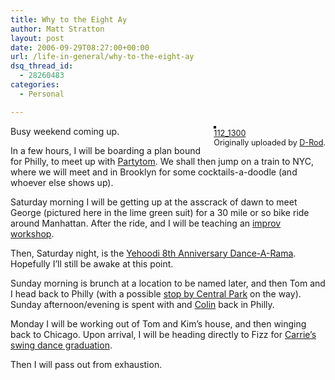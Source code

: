 ```yaml
---
title: Why to the Eight Ay
author: Matt Stratton
layout: post
date: 2006-09-29T08:27:00+00:00
url: /life-in-general/why-to-the-eight-ay
dsq_thread_id:
  - 28260483
categories:
  - Personal

---
```

<div style="float:right;margin-left:10px;margin-bottom:10px;">
  <a href="http://www.flickr.com/photos/d-rod/49510281/" title="photo sharing"><img src="http://static.flickr.com/31/49510281_ad6718d5b8_m.jpg" alt="" style="border:solid 2px #000000;" /></a> <br /> <span style="font-size:.9em;margin-top:0;"> <a href="http://www.flickr.com/photos/d-rod/49510281/">112_1300</a> <br /> Originally uploaded by <a href="http://www.flickr.com/people/d-rod/">D-Rod</a>. </span>
</div>

Busy weekend coming up.

In a few hours, I will be boarding a plan bound for Philly, to meet up with [Partytom][1]. We shall then jump on a train to NYC, where we will meet and in Brooklyn for some cocktails-a-doodle (and whoever else shows up).

Saturday morning I will be getting up at the asscrack of dawn to meet George (pictured here in the lime green suit) for a 30 mile or so bike ride around Manhattan. After the ride, and I will be teaching an [improv workshop][2]. 

Then, Saturday night, is the [Yehoodi 8th Anniversary Dance-A-Rama][3]. Hopefully I&#8217;ll still be awake at this point.

Sunday morning is brunch at a location to be named later, and then Tom and I head back to Philly (with a possible [stop by Central Park][4] on the way). Sunday afternoon/evening is spent with and [Colin][5] back in Philly.

Monday I will be working out of Tom and Kim&#8217;s house, and then winging back to Chicago. Upon arrival, I will be heading directly to Fizz for [Carrie&#8217;s swing dance graduation][6].

Then I will pass out from exhaustion.

 [1]: http://flickr.com/photos/mugsy/tags/beeyachski
 [2]: http://www.yehoodi.com/phpBB2/viewtopic.php?t=77697
 [3]: http://www.yehoodi.com/y8a/
 [4]: http://www.yehoodi.com/phpBB2/viewtopic.php?t=77713
 [5]: http://flickr.com/photos/mugsy/tags/colin
 [6]: http://mugsy1274.livejournal.com/539505.html